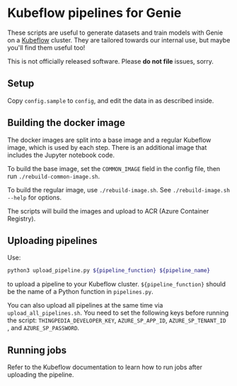 # Kubeflow pipelines for Genie

These scripts are useful to generate datasets and train models with Genie
on a [Kubeflow](https://kubeflow.org) cluster. They are tailored towards our
internal use, but maybe you'll find them useful too!

This is not officially released software. Please **do not file** issues, sorry.

## Setup

Copy `config.sample` to `config`, and edit the data in as described inside.

## Building the docker image

The docker images are split into a base image and a regular Kubeflow image,
which is used by each step. There is an additional image that includes the
Jupyter notebook code.

To build the base image, set the `COMMON_IMAGE` field in the config file, then
run `./rebuild-common-image.sh`.

To build the regular image, use `./rebuild-image.sh`. See `./rebuild-image.sh --help`
for options.

The scripts will build the images and upload to ACR (Azure Container Registry).

## Uploading pipelines

Use:

```bash
python3 upload_pipeline.py ${pipeline_function} ${pipeline_name}
```

to upload a pipeline to your Kubeflow cluster. `${pipeline_function}` should be
the name of a Python function in `pipelines.py`.

You can also upload all pipelines at the same time via `upload_all_pipelines.sh`.
You need to set the following keys before running the script: `THINGPEDIA_DEVELOPER_KEY`, `AZURE_SP_APP_ID`, `AZURE_SP_TENANT_ID `, and `AZURE_SP_PASSWORD`.

## Running jobs

Refer to the Kubeflow documentation to learn how to run jobs after uploading the pipeline.
